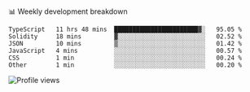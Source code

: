 📊 Weekly development breakdown
<!--START_SECTION:waka-->

```text
TypeScript   11 hrs 48 mins  ███████████████████████▓░   95.05 %
Solidity     18 mins         ▓░░░░░░░░░░░░░░░░░░░░░░░░   02.52 %
JSON         10 mins         ▒░░░░░░░░░░░░░░░░░░░░░░░░   01.42 %
JavaScript   4 mins          ░░░░░░░░░░░░░░░░░░░░░░░░░   00.57 %
CSS          1 min           ░░░░░░░░░░░░░░░░░░░░░░░░░   00.24 %
Other        1 min           ░░░░░░░░░░░░░░░░░░░░░░░░░   00.20 %
```

<!--END_SECTION:waka-->

<img src="https://gpvc.arturio.dev/iqbalfasri" alt="Profile views"/>
